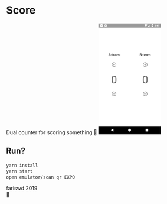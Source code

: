 # Score
Dual counter for scoring something 🤣
<img src="https://raw.githubusercontent.com/fariswd/score/master/ss.png" height="300">

## Run?
```
yarn install
yarn start
open emulator/scan qr EXPO
```

fariswd 2019  
:rocket:
